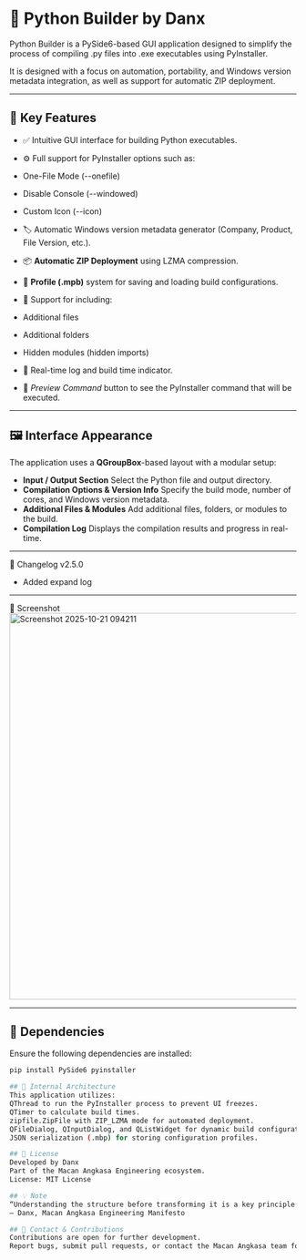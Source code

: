 # 🐍 Python Builder by Danx

Python Builder is a PySide6-based GUI application designed to simplify the process of compiling .py files into .exe executables using PyInstaller.

It is designed with a focus on automation, portability, and Windows version metadata integration, as well as support for automatic ZIP deployment.

---

## 🚀 Key Features

- ✅ Intuitive GUI interface for building Python executables.
- ⚙️ Full support for PyInstaller options such as:
- One-File Mode (--onefile)
- Disable Console (--windowed)
- Custom Icon (--icon)
- 🏷️ Automatic Windows version metadata generator (Company, Product, File Version, etc.).

- 📦 **Automatic ZIP Deployment** using LZMA compression.
- 💾 **Profile (.mpb)** system for saving and loading build configurations.
- 🧩 Support for including:
- Additional files
- Additional folders
- Hidden modules (hidden imports)
- 🧠 Real-time log and build time indicator.
- 🧰 *Preview Command* button to see the PyInstaller command that will be executed.

---

## 🖼️ Interface Appearance
The application uses a **QGroupBox**-based layout with a modular setup:
- **Input / Output Section**
Select the Python file and output directory.
- **Compilation Options & Version Info**
Specify the build mode, number of cores, and Windows version metadata.
- **Additional Files & Modules**
Add additional files, folders, or modules to the build.
- **Compilation Log**
Displays the compilation results and progress in real-time.

---
📝 Changelog v2.5.0
- Added expand log

---

📸 Screenshot
<img width="1016" height="679" alt="Screenshot 2025-10-21 094211" src="https://github.com/user-attachments/assets/e52ebd64-63dd-49ef-8455-6988aca0e532" />


---

## 🧩 Dependencies

Ensure the following dependencies are installed:

```bash
pip install PySide6 pyinstaller

## 🧠 Internal Architecture
This application utilizes:
QThread to run the PyInstaller process to prevent UI freezes.
QTimer to calculate build times.
zipfile.ZipFile with ZIP_LZMA mode for automated deployment.
QFileDialog, QInputDialog, and QListWidget for dynamic build configuration.
JSON serialization (.mbp) for storing configuration profiles.

## 🧾 License
Developed by Danx
Part of the Macan Angkasa Engineering ecosystem.
License: MIT License

## 💡 Note
“Understanding the structure before transforming it is a key principle in any responsible build process.”
— Danx, Macan Angkasa Engineering Manifesto

## 🔗 Contact & Contributions
Contributions are open for further development.
Report bugs, submit pull requests, or contact the Macan Angkasa team for collaboration.
